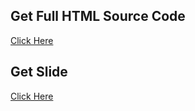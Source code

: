 ## Get Full HTML Source Code
[Click Here](https://mega.nz/folder/1TdUnLCT#72RbsEIXY5UttNMSNYpNqg)

## Get Slide
[Click Here](https://mega.nz/file/9X9C0AYS#G12VfanAJUBf0eD6I_T-jlXOUrhoEOv4kOn2Tld8ya4)

